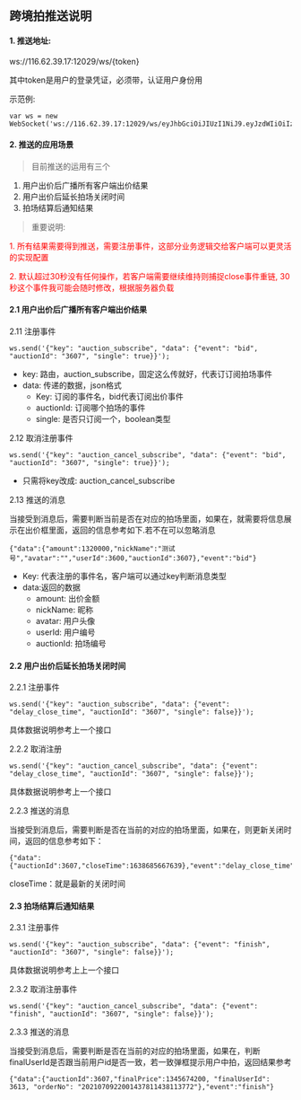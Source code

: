 ## 跨境拍推送说明

#### 1. 推送地址:

ws://116.62.39.17:12029/ws/{token}

其中token是用户的登录凭证，必须带，认证用户身份用

示范例:

```
var ws = new WebSocket('ws://116.62.39.17:12029/ws/eyJhbGciOiJIUzI1NiJ9.eyJzdWIiOiIzNjAwIiwiY3JlYXRlZCI6MTYyNjY4MDgwMjM2MywiZXhwIjoxNjI3Mjg1NjAyfQ.PNjPW0ZjfHIWYMGKamNHnmPJcs6hdsIY85ZzQVFuoT8');
```



#### 2. 推送的应用场景

> 目前推送的运用有三个

1. 用户出价后广播所有客户端出价结果
2. 用户出价后延长拍场关闭时间
3. 拍场结算后通知结果

> 重要说明:

<p style="color:red">1. 所有结果需要得到推送，需要注册事件，这部分业务逻辑交给客户端可以更灵活的实现配置</p>

<p style="color:red">2. 默认超过30秒没有任何操作，若客户端需要继续维持则捕捉close事件重链, 30秒这个事件我可能会随时修改，根据服务器负载</p>

#### 2.1 用户出价后广播所有客户端出价结果

2.11 注册事件

```
ws.send('{"key": "auction_subscribe", "data": {"event": "bid", "auctionId": "3607", "single": true}}');
```

* key: 路由，auction_subscribe，固定这么传就好，代表订订阅拍场事件
* data: 传递的数据，json格式
  * Key: 订阅的事件名，bid代表订阅出价事件
  * auctionId: 订阅哪个拍场的事件
  * single: 是否只订阅一个，boolean类型

2.12 取消注册事件

```
ws.send('{"key": "auction_cancel_subscribe", "data": {"event": "bid", "auctionId": "3607", "single": true}}');
```

* 只需将key改成: auction_cancel_subscribe

2.13 推送的消息

当接受到消息后，需要判断当前是否在对应的拍场里面，如果在，就需要将信息展示在出价框里面，返回的信息参考如下.若不在可以忽略消息

```
{"data":{"amount":1320000,"nickName":"测试号","avatar":"","userId":3600,"auctionId":3607},"event":"bid"}
```

* Key: 代表注册的事件名，客户端可以通过key判断消息类型
* data:返回的数据
  * amount: 出价金额
  * nickName: 昵称
  * avatar: 用户头像
  * userId: 用户编号
  * auctionId: 拍场编号

#### 2.2 用户出价后延长拍场关闭时间

2.2.1 注册事件

```
ws.send('{"key": "auction_subscribe", "data": {"event": "delay_close_time", "auctionId": "3607", "single": false}}');
```

具体数据说明参考上一个接口

2.2.2 取消注册

```
ws.send('{"key": "auction_cancel_subscribe", "data": {"event": "delay_close_time", "auctionId": "3607", "single": false}}');
```

具体数据说明参考上一个接口

2.2.3 推送的消息

当接受到消息后，需要判断是否在当前的对应的拍场里面，如果在，则更新关闭时间，返回的信息参考如下：

```
{"data":{"auctionId":3607,"closeTime":1638685667639},"event":"delay_close_time"}
```

closeTime：就是最新的关闭时间

#### 2.3 拍场结算后通知结果

2.3.1 注册事件

```
ws.send('{"key": "auction_subscribe", "data": {"event": "finish", "auctionId": "3607", "single": false}}');
```

具体数据说明参考上上一个接口

2.3.2 取消注册事件

```
ws.send('{"key": "auction_cancel_subscribe", "data": {"event": "finish", "auctionId": "3607", "single": false}}');
```

2.3.3 推送的消息

当接受到消息后，需要判断是否在当前的对应的拍场里面，如果在，判断finalUserId是否跟当前用户id是否一致，若一致弹框提示用户中拍，返回结果参考

```
{"data":{"auctionId":3607,"finalPrice":1345674200, "finalUserId": 3613, "orderNo": "2021070922001437811438113772"},"event":"finish"}
```



